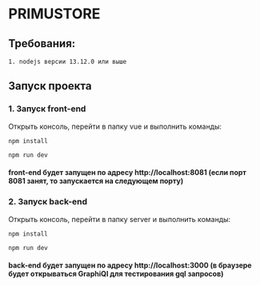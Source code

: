 # PRIMUSTORE

## Требования:
    1. nodejs версии 13.12.0 или выше

## Запуск проекта
### 1. Запуск front-end

Открыть консоль, перейти в папку vue и выполнить команды:
```
npm install
```
```
npm run dev
```

#### front-end будет запущен по адресу http://localhost:8081 (если порт 8081 занят, то запускается на следующем порту)

### 2. Запуск back-end

Открыть консоль, перейти в папку server и выполнить команды:
```
npm install
```
```
npm run dev
```

#### back-end будет запущен по адресу http://localhost:3000 (в браузере будет открываться GraphiQl для тестирования gql запросов)